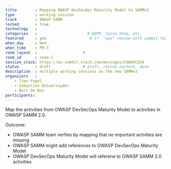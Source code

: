 ```yaml
---
title        : Mapping OWASP DevSecOps Maturity Model to SAMMv2
type         : working-session
track        : OWASP SAMM
locked       : true
technology   :
categories   :                      # GDPR, Juice Shop, etc.
featured     : yes                   # if  "yes" review with summit team
when_day     : Wed
when_time    : PM-3
room_layout  :                    #
room_id      : room-1
session_slack: https://os-summit.slack.com/messages/CAWA9CQ14
status       : draft              # draft, review-content, done
description  : multiple working sessions on the new SAMMv2
organizers   : 
    - Timo Pagel
    - Sebastien Deleersnyder
    - Bart De Win
participants:
---
```


Map the activities from OWASP DevSecOps Maturity Model to activities in OWASP SAMM 2.0.

Outcome:
* OWASP SAMM team verfies by mapping that no important actvities are missing
* OWASP SAMM might add references to OWASP DevSecOps Maturity Model
* OWASP DevSecOps Maturity Model will referene to OWASP SAMM 2.0 activities 
